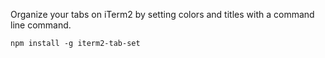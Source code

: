 Organize your tabs on iTerm2 by setting colors and titles with a command line command. 

```
npm install -g iterm2-tab-set
```
